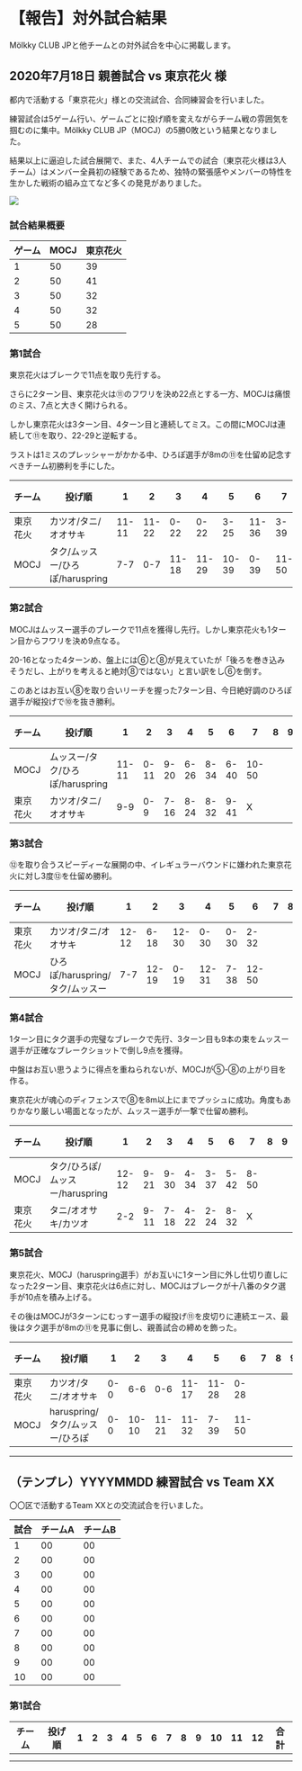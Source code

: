 # 【報告】対外試合結果

Mölkky CLUB JPと他チームとの対外試合を中心に掲載します。

## 2020年7月18日 親善試合 vs 東京花火 様

都内で活動する「東京花火」様との交流試合、合同練習会を行いました。

練習試合は5ゲーム行い、ゲームごとに投げ順を変えながらチーム戦の雰囲気を掴むのに集中。Mölkky CLUB JP（MOCJ）の5勝0敗という結果となりました。

結果以上に逼迫した試合展開で、また、4人チームでの試合（東京花火様は3人チーム）はメンバー全員初の経験であるため、独特の緊張感やメンバーの特性を生かした戦術の組み立てなど多くの発見がありました。

![](https://i.imgur.com/FRpXroB.jpg)

### 試合結果概要

| ゲーム | MOCJ | 東京花火 |
| ------ | ---- | -------- |
| 1      | 50   | 39       |
| 2      | 50   | 41       |
| 3      | 50   | 32       |
| 4      | 50   | 32       |
| 5      | 50   | 28       |

### 第1試合

東京花火はブレークで11点を取り先行する。

さらに2ターン目、東京花火は⑪のフワリを決め22点とする一方、MOCJは痛恨のミス、7点と大きく開けられる。

しかし東京花火は3ターン目、4ターン目と連続してミス。この間にMOCJは連続して⑪を取り、22-29と逆転する。

ラストは1ミスのプレッシャーがかかる中、ひろぽ選手が8mの⑪を仕留め記念すべきチーム初勝利を手にした。

| チーム   | 投げ順                          | 1     | 2     | 3     | 4     | 5     | 6     | 7     | 8   | 9   | 10  | 11  | 12  | 合計 |
| -------- | ------------------------------- | ----- | ----- | ----- | ----- | ----- | ----- | ----- | --- | --- | --- | --- | --- | ---- |
| 東京花火 | カツオ/タニ/オオサキ            | 11-11 | 11-22 | 0-22  | 0-22  | 3-25  | 11-36 | 3-39  |     |     |     |     |     | 39   |
| MOCJ     | タク/ムッスー/ひろぽ/haruspring | 7-7   | 0-7   | 11-18 | 11-29 | 10-39 | 0-39  | 11-50 |     |     |     |     |     | 50   |

### 第2試合

MOCJはムッスー選手のブレークで11点を獲得し先行。しかし東京花火も1ターン目からフワリを決め9点なる。

20-16となった4ターンめ、盤上には⑥と⑧が見えていたが「後ろを巻き込みそうだし、上がりを考えると絶対⑧ではない」と言い訳をし⑥を倒す。

このあとはお互い⑧を取り合いリーチを握った7ターン目、今日絶好調のひろぽ選手が縦投げで⑩を抜き勝利。

| チーム   | 投げ順                          | 1     | 2    | 3    | 4    | 5    | 6    | 7     | 8   | 9   | 10  | 11  | 12  | 合計 |
| -------- | ------------------------------- | ----- | ---- | ---- | ---- | ---- | ---- | ----- | --- | --- | --- | --- | --- | ---- |
| MOCJ     | ムッスー/タク/ひろぽ/haruspring | 11-11 | 0-11 | 9-20 | 6-26 | 8-34 | 6-40 | 10-50 |     |     |     |     |     | 50   |
| 東京花火 | カツオ/タニ/オオサキ            | 9-9   | 0-9  | 7-16 | 8-24 | 8-32 | 9-41 | X     |     |     |     |     |     | 41   |

### 第3試合

⑫を取り合うスピーディーな展開の中、イレギュラーバウンドに嫌われた東京花火に対し3度⑫を仕留め勝利。

| チーム   | 投げ順                          | 1     | 2     | 3     | 4     | 5    | 6     | 7   | 8   | 9   | 10  | 11  | 12  | 合計 |
| -------- | ------------------------------- | ----- | ----- | ----- | ----- | ---- | ----- | --- | --- | --- | --- | --- | --- | ---- |
| 東京花火 | カツオ/タニ/オオサキ            | 12-12 | 6-18  | 12-30 | 0-30  | 0-30 | 2-32  |     |     |     |     |     |     | 32   |
| MOCJ     | ひろぽ/haruspring/タク/ムッスー | 7-7   | 12-19 | 0-19  | 12-31 | 7-38 | 12-50 |     |     |     |     |     |     | 50   |

### 第4試合

1ターン目にタク選手の完璧なブレークで先行、3ターン目も9本の束をムッスー選手が正確なブレークショットで倒し9点を獲得。

中盤はお互い思うように得点を重ねられないが、MOCJが⑤-⑧の上がり目を作る。

東京花火が魂心のディフェンスで⑧を8m以上にまでプッシュに成功。角度もありかなり厳しい場面となったが、ムッスー選手が一撃で仕留め勝利。

| チーム   | 投げ順                          | 1     | 2    | 3    | 4    | 5    | 6    | 7    | 8   | 9   | 10  | 11  | 12  | 合計 |
| -------- | ------------------------------- | ----- | ---- | ---- | ---- | ---- | ---- | ---- | --- | --- | --- | --- | --- | ---- |
| MOCJ     | タク/ひろぽ/ムッスー/haruspring | 12-12 | 9-21 | 9-30 | 4-34 | 3-37 | 5-42 | 8-50 |     |     |     |     |     | 50   |
| 東京花火 | タニ/オオサキ/カツオ            | 2-2   | 9-11 | 7-18 | 4-22 | 2-24 | 8-32 | X    |     |     |     |     |     | 32   |

### 第5試合

東京花火、MOCJ（haruspring選手）がお互いに1ターン目に外し仕切り直しになった2ターン目、東京花火は6点に対し、MOCJはブレークが十八番のタク選手が10点を積み上げる。

その後はMOCJが3ターンにむっすー選手の縦投げ⑪を皮切りに連続エース、最後はタク選手が8mの⑪を見事に倒し、親善試合の締めを飾った。

| チーム   | 投げ順                          | 1   | 2     | 3     | 4     | 5     | 6     | 7   | 8   | 9   | 10  | 11  | 12  | 合計 |
| -------- | ------------------------------- | --- | ----- | ----- | ----- | ----- | ----- | --- | --- | --- | --- | --- | --- | ---- |
| 東京花火 | カツオ/タニ/オオサキ            | 0-0 | 6-6   | 0-6   | 11-17 | 11-28 | 0-28  |     |     |     |     |     |     | 28   |
| MOCJ     | haruspring/タク/ムッスー/ひろぽ | 0-0 | 10-10 | 11-21 | 11-32 | 7-39  | 11-50 |     |     |     |     |     |     | 50   |

---

## （テンプレ）YYYYMMDD 練習試合 vs Team XX

〇〇区で活動するTeam XXとの交流試合を行いました。

| 試合 | チームA | チームB |
| ---- | ------- | ------- |
| 1    | 00      | 00      |
| 2    | 00      | 00      |
| 3    | 00      | 00      |
| 4    | 00      | 00      |
| 5    | 00      | 00      |
| 6    | 00      | 00      |
| 7    | 00      | 00      |
| 8    | 00      | 00      |
| 9    | 00      | 00      |
| 10   | 00      | 00      |

### 第1試合

| チーム | 投げ順 | 1   | 2   | 3   | 4   | 5   | 6   | 7   | 8   | 9   | 10  | 11  | 12  | 合計 |
| ------ | ------ | --- | --- | --- | --- | --- | --- | --- | --- | --- | --- | --- | --- | ---- |
|        |        |     |     |     |     |     |     |     |     |     |     |     |     |      |
|        |        |     |     |     |     |     |     |     |     |     |     |     |     |      |
